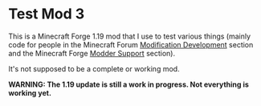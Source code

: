 # Test Mod 3

This is a Minecraft Forge 1.19 mod that I use to test various things (mainly code for people in the Minecraft
Forum [Modification Development](https://www.minecraftforum.net/forums/mapping-and-modding-java-edition/minecraft-mods/modification-development)
section and the Minecraft Forge
[Modder Support](https://www.minecraftforge.net/forum/forum/70-modder-support/) section).

It's not supposed to be a complete or working mod.

**WARNING: The 1.19 update is still a work in progress. Not everything is working yet.**
